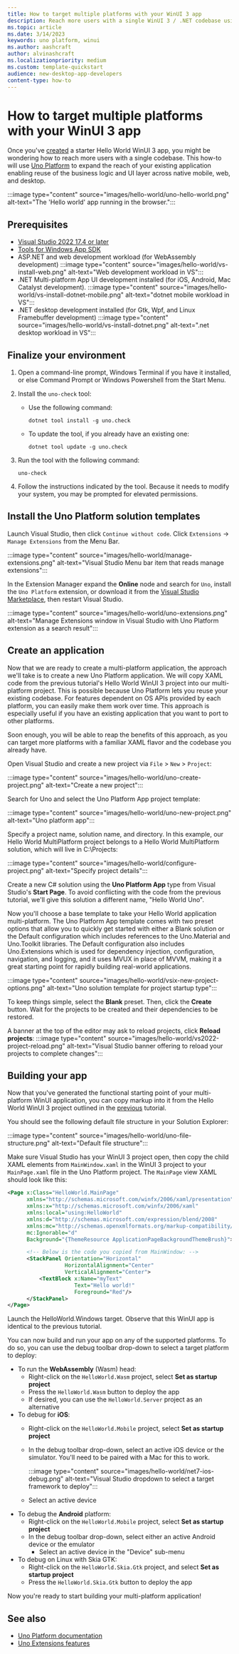 ```yaml
---
title: How to target multiple platforms with your WinUI 3 app
description: Reach more users with a single WinUI 3 / .NET codebase using Uno Platform.
ms.topic: article
ms.date: 3/14/2023
keywords: uno platform, winui
ms.author: aashcraft
author: alvinashcraft
ms.localizationpriority: medium
ms.custom: template-quickstart
audience: new-desktop-app-developers
content-type: how-to
---
```


# How to target multiple platforms with your WinUI 3 app

Once you've [created](hello-world-winui3.md) a starter Hello World WinUI 3 app, you might be wondering how to reach more users with a single codebase. This how-to will use [Uno Platform](https://platform.uno/) to expand the reach of your existing application enabling reuse of the business logic and UI layer across native mobile, web, and desktop.

:::image type="content" source="images/hello-world/uno-hello-world.png" alt-text="The 'Hello world' app running in the browser.":::

## Prerequisites

- [Visual Studio 2022 17.4 or later](https://visualstudio.microsoft.com/#vs-section)
- [Tools for Windows App SDK](../windows-app-sdk/set-up-your-development-environment.md)
- ASP.NET and web development workload (for WebAssembly development)
:::image type="content" source="images/hello-world/vs-install-web.png" alt-text="Web development workload in VS":::
- .NET Multi-platform App UI development installed (for iOS, Android, Mac Catalyst development).
:::image type="content" source="images/hello-world/vs-install-dotnet-mobile.png" alt-text="dotnet mobile workload in VS":::
- .NET desktop development installed (for Gtk, Wpf, and Linux Framebuffer development)
:::image type="content" source="images/hello-world/vs-install-dotnet.png" alt-text=".net desktop workload in VS":::

## Finalize your environment

1. Open a command-line prompt, Windows Terminal if you have it installed, or else Command Prompt or Windows Powershell from the Start Menu.

2. Install the `uno-check` tool:
    - Use the following command:

        `dotnet tool install -g uno.check`

    - To update the tool, if you already have an existing one:

        `dotnet tool update -g uno.check`

3. Run the tool with the following command:

    `uno-check`

4. Follow the instructions indicated by the tool. Because it needs to modify your system, you may be prompted for elevated permissions.

## Install the Uno Platform solution templates

Launch Visual Studio, then click `Continue without code`. Click `Extensions` -> `Manage Extensions` from the Menu Bar.

:::image type="content" source="images/hello-world/manage-extensions.png" alt-text="Visual Studio Menu bar item that reads manage extensions":::

In the Extension Manager expand the **Online** node and search for `Uno`, install the `Uno Platform` extension, or download it from the [Visual Studio Marketplace](https://marketplace.visualstudio.com/items?itemName=unoplatform.uno-platform-addin-2022), then restart Visual Studio.

:::image type="content" source="images/hello-world/uno-extensions.png" alt-text="Manage Extensions window in Visual Studio with Uno Platform extension as a search result":::

## Create an application

Now that we are ready to create a multi-platform application, the approach we'll take is to create a new Uno Platform application. We will copy XAML code from the previous tutorial's Hello World WinUI 3 project into our multi-platform project. This is possible because Uno Platform lets you reuse your existing codebase. For features dependent on OS APIs provided by each platform, you can easily make them work over time. This approach is especially useful if you have an existing application that you want to port to other platforms.

Soon enough, you will be able to reap the benefits of this approach, as you can target more platforms with a familiar XAML flavor and the codebase you already have.

Open Visual Studio and create a new project via `File` > `New` > `Project`:

:::image type="content" source="images/hello-world/uno-create-project.png" alt-text="Create a new project":::

Search for Uno and select the Uno Platform App project template:

:::image type="content" source="images/hello-world/uno-new-project.png" alt-text="Uno platform app":::

Specify a project name, solution name, and directory. In this example, our Hello World MultiPlatform project belongs to a Hello World MultiPlatform solution, which will live in C:\Projects:

:::image type="content" source="images/hello-world/configure-project.png" alt-text="Specify project details":::

Create a new C# solution using the **Uno Platform App** type from Visual Studio's **Start Page**. To avoid conflicting with the code from the previous tutorial, we'll give this solution a different name, "Hello World Uno".

Now you'll choose a base template to take your Hello World application multi-platform. The Uno Platform App template comes with two preset options that allow you to quickly get started with either a Blank solution or the Default configuration which includes references to the Uno.Material and Uno.Toolkit libraries. The Default configuration also includes Uno.Extensions which is used for dependency injection, configuration, navigation, and logging, and it uses MVUX in place of MVVM, making it a great starting point for rapidly building real-world applications. 

:::image type="content" source="images/hello-world/vsix-new-project-options.png" alt-text="Uno solution template for project startup type":::

To keep things simple, select the **Blank** preset. Then, click the **Create** button. Wait for the projects to be created and their dependencies to be restored.

A banner at the top of the editor may ask to reload projects, click **Reload projects**:
:::image type="content" source="images/hello-world/vs2022-project-reload.png" alt-text="Visual Studio banner offering to reload your projects to complete changes":::

## Building your app

Now that you've generated the functional starting point of your multi-platform WinUI application, you can copy markup into it from the Hello World WinUI 3 project outlined in the [previous](hello-world-winui3.md) tutorial.

You should see the following default file structure in your Solution Explorer:

:::image type="content" source="images/hello-world/uno-file-structure.png" alt-text="Default file structure":::

Make sure Visual Studio has your WinUI 3 project open, then copy the child XAML elements from `MainWindow.xaml` in the WinUI 3 project to your `MainPage.xaml` file in the Uno Platform project. The `MainPage` view XAML should look like this:

```xml
<Page x:Class="HelloWorld.MainPage"
	  xmlns="http://schemas.microsoft.com/winfx/2006/xaml/presentation"
	  xmlns:x="http://schemas.microsoft.com/winfx/2006/xaml"
	  xmlns:local="using:HelloWorld"
	  xmlns:d="http://schemas.microsoft.com/expression/blend/2008"
	  xmlns:mc="http://schemas.openxmlformats.org/markup-compatibility/2006"
	  mc:Ignorable="d"
	  Background="{ThemeResource ApplicationPageBackgroundThemeBrush}">

      <!-- Below is the code you copied from MainWindow: -->
      <StackPanel Orientation="Horizontal"
                  HorizontalAlignment="Center"
                  VerticalAlignment="Center">
          <TextBlock x:Name="myText" 
                     Text="Hello world!"
                     Foreground="Red"/>
      </StackPanel>
</Page>
```

Launch the HelloWorld.Windows target. Observe that this WinUI app is identical to the previous tutorial.

You can now build and run your app on any of the supported platforms. To do so, you can use the debug toolbar drop-down to select a target platform to deploy:

* To run the **WebAssembly** (Wasm) head:
    - Right-click on the `HelloWorld.Wasm` project, select **Set as startup project**
    - Press the `HelloWorld.Wasm` button to deploy the app
    - If desired, you can use the `HelloWorld.Server` project as an alternative
* To debug for **iOS**:
    - Right-click on the `HelloWorld.Mobile` project, select **Set as startup project**
    - In the debug toolbar drop-down, select an active iOS device or the simulator. You'll need to be paired with a Mac for this to work.

      :::image type="content" source="images/hello-world/net7-ios-debug.png" alt-text="Visual Studio dropdown to select a target framework to deploy":::

    - Select an active device
* To debug the **Android** platform:
    - Right-click on the `HelloWorld.Mobile` project, select **Set as startup project**
    - In the debug toolbar drop-down, select either an active Android device or the emulator
        - Select an active device in the "Device" sub-menu
* To debug on Linux with Skia GTK:
    - Right-click on the `HelloWorld.Skia.Gtk` project, and select **Set as startup project**
    - Press the `HelloWorld.Skia.Gtk` button to deploy the app


Now you're ready to start building your multi-platform application!


## See also

- [Uno Platform documentation](https://platform.uno/docs/articles/intro.html)
- [Uno Extensions features](https://platform.uno/docs/articles/external/uno.extensions/doc/ExtensionsOverview.html#learn-about-unoextensions-features)